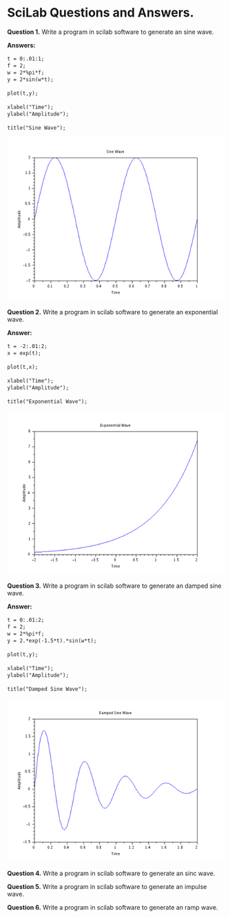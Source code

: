 # SciLab Questions and Answers.

**Question 1.** Write a program in scilab software to generate an sine wave.

**Answers:** 

```
t = 0:.01:1;
f = 2;
w = 2*%pi*f;
y = 2*sin(w*t);

plot(t,y);

xlabel("Time");
ylabel("Amplitude");

title("Sine Wave");
```
![Sine Wave](./assets/Sine%20Wave%20Function.png)

**Question 2.** Write a program in scilab software to generate an exponential wave.

**Answer:**

```
t = -2:.01:2;
x = exp(t);

plot(t,x);

xlabel("Time");
ylabel("Amplitude");

title("Exponential Wave");
```
![Exponential](./assets/Exponential%20Wave.png)

**Question 3.** Write a program in scilab software to generate an damped sine wave.

**Answer:**

```
t = 0:.01:2;
f = 2;
w = 2*%pi*f;
y = 2.*exp(-1.5*t).*sin(w*t);

plot(t,y);

xlabel("Time");
ylabel("Amplitude");

title("Damped Sine Wave");
```
![Damped](./assets/Damped%20Sine%20Wave.png)

**Question 4.** Write a program in scilab software to generate an sinc wave.

**Question 5.** Write a program in scilab software to generate an impulse wave.

**Question 6.** Write a program in scilab software to generate an ramp wave.
